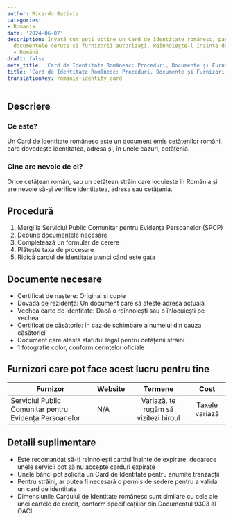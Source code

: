 ```yaml
---
author: Ricardo Batista
categories:
- Romania
date: '2024-06-07'
description: Învață cum poți obține un Card de Identitate românesc, pașii necesari,
  documentele cerute și furnizorii autorizați. Reînnoiește-l înainte de expirare!
  - Română
draft: false
meta_title: 'Card de Identitate Românesc: Proceduri, Documente și Furnizori'
title: 'Card de Identitate Românesc: Proceduri, Documente și Furnizori'
translationKey: romania-identity_card
---
```



## Descriere
### Ce este?
Un Card de Identitate românesc este un document emis cetățenilor români, care dovedește identitatea, adresa și, în unele cazuri, cetățenia.

### Cine are nevoie de el?
Orice cetățean român, sau un cetățean străin care locuiește în România și are nevoie să-și verifice identitatea, adresa sau cetățenia.

## Procedură

1. Mergi la Serviciul Public Comunitar pentru Evidența Persoanelor (SPCP)
2. Depune documentele necesare
3. Completează un formular de cerere
4. Plătește taxa de procesare
5. Ridică cardul de identitate atunci când este gata

## Documente necesare

- Certificat de naștere: Original și copie
- Dovadă de rezidență: Un document care să ateste adresa actuală
- Vechea carte de identitate: Dacă o reînnoiești sau o înlocuiești pe vechea
- Certificat de căsătorie: În caz de schimbare a numelui din cauza căsătoriei
- Document care atestă statutul legal pentru cetățenii străini
- 1 fotografie color, conform cerințelor oficiale

## Furnizori care pot face acest lucru pentru tine

| Furnizor             |     Website          |     Termene    |       Cost      |
| -------------------- | -------------------- |  :------------:  | :------------:  |
| Serviciul Public Comunitar pentru Evidența Persoanelor      |    N/A    |      Variază, te rugăm să vizitezi biroul      |  Taxele variază |

## Detalii suplimentare
- Este recomandat să-ți reînnoiești cardul înainte de expirare, deoarece unele servicii pot să nu accepte carduri expirate
- Unele bănci pot solicita un Card de Identitate pentru anumite tranzacții
- Pentru străini, ar putea fi necesară o permis de ședere pentru a valida un card de identitate
- Dimensiunile Cardului de Identitate românesc sunt similare cu cele ale unei cartele de credit, conform specificațiilor din Documentul 9303 al OACI.